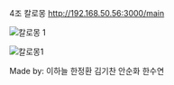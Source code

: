 4조 칼로몽
http://192.168.50.56:3000/main

![칼로몽 1](https://github.com/user-attachments/assets/41f71273-50ff-48ae-b388-a10beaf8954b)

![칼로몽1](https://github.com/user-attachments/assets/9891b437-3d87-4613-b708-63431be89bcf)

Made by: 이하늘 한정환 김기찬 안순화 한수연
